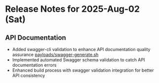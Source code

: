 # Release Notes for 2025-Aug-02 (Sat)

## API Documentation

- Added swagger-cli validation to enhance API documentation quality assurance [payloads/swagger-generate.sh](../../../payloads/swagger-generate.sh)
- Implemented automated Swagger schema validation to catch API documentation errors
- Enhanced build process with swagger validation integration for better API consistency